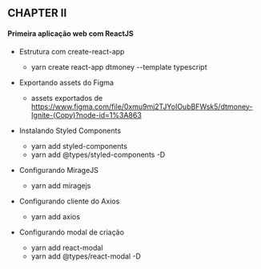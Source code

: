 ## CHAPTER II

#### Primeira aplicação web com ReactJS

- Estrutura com create-react-app

  - yarn create react-app dtmoney --template typescript

- Exportando assets do Figma

  - assets exportados de https://www.figma.com/file/0xmu9mj2TJYoIOubBFWsk5/dtmoney-Ignite-(Copy)?node-id=1%3A863

- Instalando Styled Components

  - yarn add styled-components
  - yarn add @types/styled-components -D
  
- Configurando MirageJS

  - yarn add miragejs
  
- Configurando cliente do Axios

  - yarn add axios

- Configurando modal de criação

  - yarn add react-modal
  - yarn add @types/react-modal -D
  